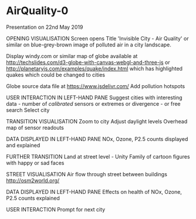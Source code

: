 # AirQuality-0

Presentation on 22nd May 2019

OPENING VISUALISATION
Screen opens
Title 'Invisible City - Air Quality' or similar on blue-grey-brown image of polluted air in a city landscape.


Display windy.com or similar map of globe available at http://techslides.com/d3-globe-with-canvas-webgl-and-three-js or http://planetaryjs.com/examples/quake/index.html which has highlighted quakes which could be changed to cities 
    
Globe source data file at https://www.jsdelivr.com/
Add pollution hotspots

USER INTERACTION IN LEFT-HAND PANE
Suggest cities with interesting data - number of _calibrated_ sensors or extremes or divergence - or free search
Select city

TRANSITION VISUALISATION
Zoom to city
Adjust daylight levels
Overhead map of sensor readouts

DATA DISPLAYED IN LEFT-HAND PANE
NOx, Ozone, P2.5 counts displayed and explained

FURTHER TRANSITION
Land at street level - Unity
Family of cartoon figures with happy or sad faces

STREET VISUALISATION
Air flow through street between buildings
    http://osm2world.org/ 

DATA DISPLAYED  IN LEFT-HAND PANE
Effects on health of NOx, Ozone, P2.5 counts explained

USER INTERACTION
Prompt for next city
